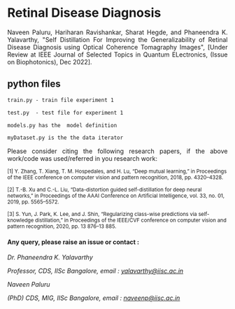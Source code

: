 # Retinal Disease Diagnosis        
<p align="justify" markdown="1">
Naveen Paluru, Hariharan Ravishankar, Sharat Hegde, and Phaneendra K. Yalavarthy, "Self Distillation For Improving the Generalizability of Retinal Disease Diagnosis using Optical Coherence Tomagraphy Images", [Under Review at IEEE Journal of Selected Topics in Quantum ELectronics, (Issue on Biophotonics), Dec 2022]. 
</p>

## python files

```md
train.py - train file experiment 1

test.py  - test file for experiment 1

models.py has the  model definition 

myDataset.py is the the data iterator

```

<p align="justify" markdown="1">
Please consider citing the following research papers, if the above work/code was used/referred in you research work:

<sup> [1] Y. Zhang, T. Xiang, T. M. Hospedales, and H. Lu, “Deep mutual learning,” in Proceedings of the IEEE conference on computer vision
and pattern recognition, 2018, pp. 4320–4328. </sub>

<sup> [2] T.-B. Xu and C.-L. Liu, “Data-distortion guided self-distillation for deep neural networks,” in Proceedings of the AAAI Conference on Artificial Intelligence, vol. 33, no. 01, 2019, pp. 5565–5572. </sub>

<sup> [3] S. Yun, J. Park, K. Lee, and J. Shin, “Regularizing class-wise predictions via self-knowledge distillation,” in Proceedings of the IEEE/CVF conference on computer vision and pattern recognition, 2020, pp. 13 876–13 885.  </sub>

</p>

#### Any query, please raise an issue or contact :

*Dr. Phaneendra  K. Yalavarthy* 

*Professor, CDS, IISc Bangalore, email : yalavarthy@iisc.ac.in*

*Naveen Paluru*

*(PhD) CDS, MIG, IISc Bangalore,  email : naveenp@iisc.ac.in*
